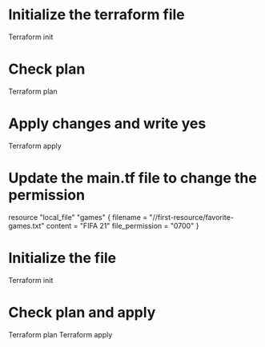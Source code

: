 # Initialize the terraform file 
Terraform init

# Check plan
Terraform plan

# Apply changes and write yes
Terraform apply

# Update the main.tf file to change the permission
resource "local_file" "games" {
  filename     = "/<your-file-path>/first-resource/favorite-games.txt"
  content  = "FIFA 21"
  file_permission = "0700"
}

# Initialize the file
Terraform init

# Check plan and apply
Terraform plan
Terraform apply